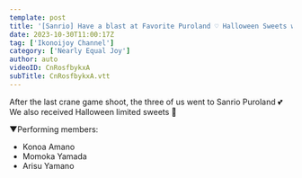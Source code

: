 ```yaml
---
template: post
title: '[Sanrio] Have a blast at Favorite Puroland ♡ Halloween Sweets were Too Cute 🎃'
date: 2023-10-30T11:00:17Z
tag: ['Ikonoijoy Channel']
category: ['Nearly Equal Joy']
author: auto 
videoID: CnRosfbykxA
subTitle: CnRosfbykxA.vtt
---
```

After the last crane game shoot, the three of us went to Sanrio Puroland 💕 We also received Halloween limited sweets 🌟

▼Performing members:

- Konoa Amano
- Momoka Yamada
- Arisu Yamano
